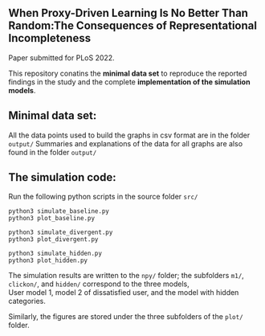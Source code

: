 ## When Proxy-Driven Learning Is No Better Than Random:The Consequences of Representational Incompleteness
Paper submitted for PLoS 2022.

This repository conatins the **minimal data set** to reproduce the reported findings in the study and the complete **implementation of the simulation models**. 

## Minimal data set:

All the data points used to build the graphs in csv format are in the folder `output/`
Summaries and explanations of the data for all graphs are also found in the folder `output/` 


## The simulation code:

Run the following python scripts in the source folder `src/`

```
python3 simulate_baseline.py
python3 plot_baseline.py

python3 simulate_divergent.py
python3 plot_divergent.py

python3 simulate_hidden.py
python3 plot_hidden.py
```

The simulation results are written to the `npy/` folder; 
the subfolders `m1/`, `clickon/`, and `hidden/` correspond to the three models,  
User model 1, model 2 of dissatisfied user, and the model with hidden categories.

Similarly, the figures are stored under the three subfolders of the `plot/` folder.
